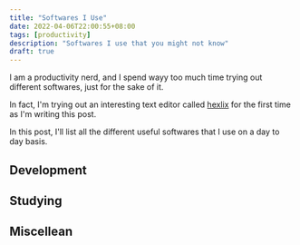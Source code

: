 ```yaml
---
title: "Softwares I Use"
date: 2022-04-06T22:00:55+08:00
tags: [productivity]
description: "Softwares I use that you might not know"
draft: true
---
```


I am a productivity nerd, and I spend wayy too much time trying out different softwares, just for the sake of it.

In fact, I'm trying out an interesting text editor called [hexlix](https://helix-editor.com) for the first time as I'm writing this post.

In this post, I'll list all the different useful softwares that I use on a day to day basis.

## Development

## Studying
## Miscellean